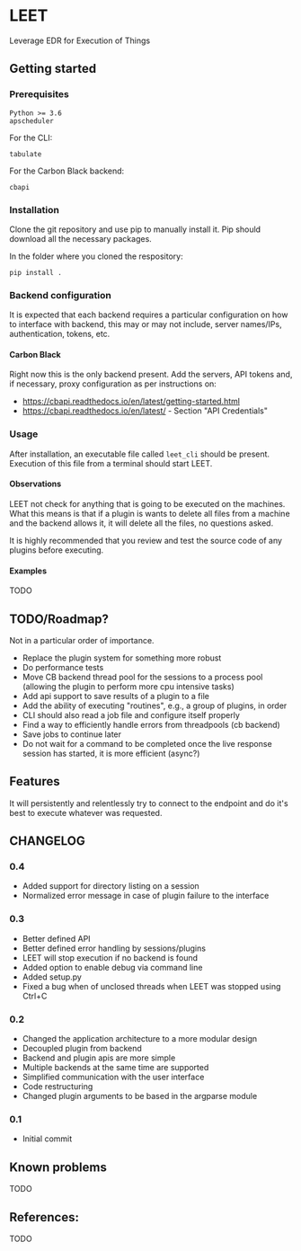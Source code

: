 # LEET
Leverage EDR for Execution of Things

## Getting started

### Prerequisites

```
Python >= 3.6
apscheduler
```

For the CLI:

```
tabulate
```

For the Carbon Black backend:

```
cbapi
```

### Installation

Clone the git repository and use pip to manually install it. Pip should download
all the necessary packages.

In the folder where you cloned the respository:

```
pip install .
```

### Backend configuration

It is expected that each backend requires a particular configuration on how to
interface with backend, this may or may not include, server names/IPs, authentication,
tokens, etc.

#### Carbon Black

Right now this is the only backend present. Add the servers, API tokens and, if
necessary, proxy configuration as per instructions on:

- https://cbapi.readthedocs.io/en/latest/getting-started.html
- https://cbapi.readthedocs.io/en/latest/ - Section "API Credentials"

### Usage

After installation, an executable file called `leet_cli` should be present.
Execution of this file from a terminal should start LEET.

#### Observations

LEET not check for anything that is going to be executed on the machines. What
this means is that if a plugin is wants to delete all files from a machine and
the backend allows it, it will delete all the files, no questions asked.

It is highly recommended that you review and test the source code of any plugins
before executing.

#### Examples

TODO

## TODO/Roadmap?

Not in a particular order of importance.

- Replace the plugin system for something more robust
- Do performance tests
- Move CB backend thread pool for the sessions to a process pool (allowing the plugin to perform more cpu intensive tasks)
- Add api support to save results of a plugin to a file
- Add the ability of executing "routines", e.g., a group of plugins, in order
- CLI should also read a job file and configure itself properly
- Find a way to efficiently handle errors from threadpools (cb backend)
- Save jobs to continue later
- Do not wait for a command to be completed once the live response session
  has started, it is more efficient (async?)

## Features

It will persistently and relentlessly try to connect to the endpoint and
do it's best to execute whatever was requested.

## CHANGELOG

### 0.4

- Added support for directory listing on a session
- Normalized error message in case of plugin failure to the interface

### 0.3

- Better defined API
- Better defined error handling by sessions/plugins
- LEET will stop execution if no backend is found
- Added option to enable debug via command line
- Added setup.py
- Fixed a bug when of unclosed threads when LEET was stopped using Ctrl+C

### 0.2

- Changed the application architecture to a more modular design
- Decoupled plugin from backend
- Backend and plugin apis are more simple
- Multiple backends at the same time are supported
- Simplified communication with the user interface
- Code restructuring
- Changed plugin arguments to be based in the argparse module

### 0.1

- Initial commit

## Known problems

TODO

## References:

TODO

